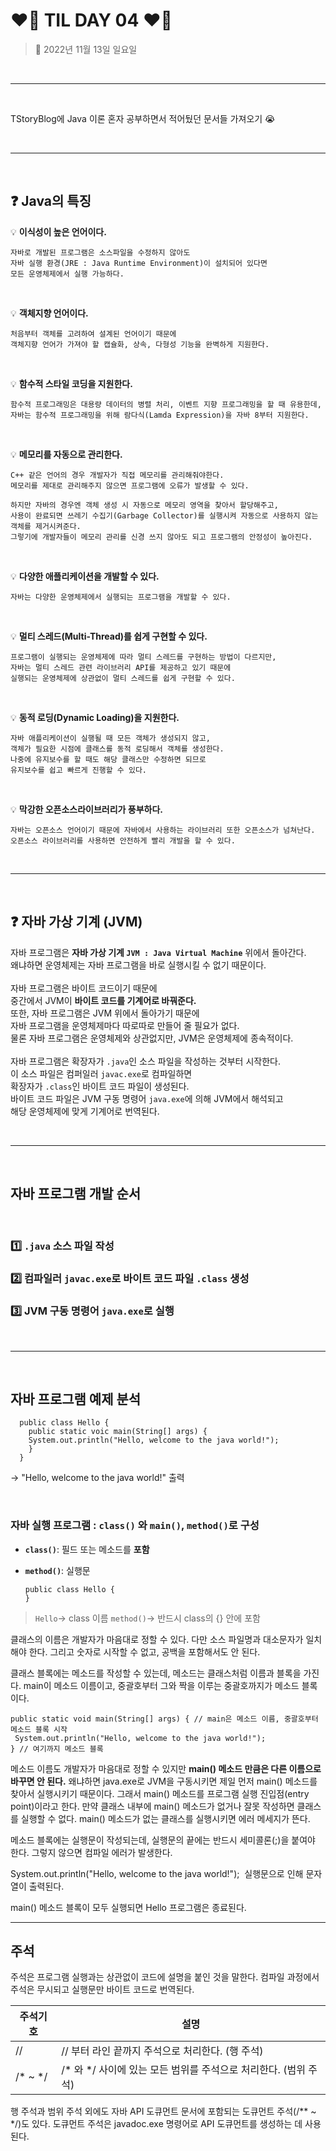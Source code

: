 # **❤️‍🔥 TIL DAY 04 ❤️‍🔥**

> 📆 2022년 11월 13일 일요일

<br>

---

<br>

TStoryBlog에 Java 이론 혼자 공부하면서 적어뒀던 문서들 가져오기 😭 <br>

<br>

---

<br>

## **❓ Java의 특징**

💡 **이식성이 높은 언어이다.**

    자바로 개발된 프로그램은 소스파일을 수정하지 않아도
    자바 실행 환경(JRE : Java Runtime Environment)이 설치되어 있다면
    모든 운영체제에서 실행 가능하다.

<br>

💡 **객체지향 언어이다.**

    처음부터 객체를 고려하여 설계된 언어이기 때문에
    객체지향 언어가 가져야 할 캡슐화, 상속, 다형성 기능을 완벽하게 지원한다.

<br>

💡 **함수적 스타일 코딩을 지원한다.**

    함수적 프로그래밍은 대용량 데이터의 병렬 처리, 이벤트 지향 프로그래밍을 할 때 유용한데, 
    자바는 함수적 프로그래밍을 위해 람다식(Lamda Expression)을 자바 8부터 지원한다.

<br>

💡 **메모리를 자동으로 관리한다.**

    C++ 같은 언어의 경우 개발자가 직접 메모리를 관리해줘야한다.
    메모리를 제대로 관리해주지 않으면 프로그램에 오류가 발생할 수 있다.

    하지만 자바의 경우엔 객체 생성 시 자동으로 메모리 영역을 찾아서 할당해주고,
    사용이 완료되면 쓰레기 수집기(Garbage Collector)를 실행시켜 자동으로 사용하지 않는 객체를 제거시켜준다.
    그렇기에 개발자들이 메모리 관리를 신경 쓰지 않아도 되고 프로그램의 안정성이 높아진다.

<br>

💡 **다양한 애플리케이션을 개발할 수 있다.**

    자바는 다양한 운영체제에서 실행되는 프로그램을 개발할 수 있다.

<br>

💡 **멀티 스레드(Multi-Thread)를 쉽게 구현할 수 있다.**

    프로그램이 실행되는 운영체제에 따라 멀티 스레드를 구현하는 방법이 다르지만,
    자바는 멀티 스레드 관련 라이브러리 API를 제공하고 있기 때문에
    실행되는 운영체제에 상관없이 멀티 스레드를 쉽게 구현할 수 있다.

<br>

💡 **동적 로딩(Dynamic Loading)을 지원한다.**

    자바 애플리케이션이 실행될 때 모든 객체가 생성되지 않고,
    객체가 필요한 시점에 클래스를 동적 로딩해서 객체를 생성한다.
    나중에 유지보수를 할 때도 해당 클래스만 수정하면 되므로
    유지보수를 쉽고 빠르게 진행할 수 있다.

<br>

💡 **막강한 오픈소스라이브러리가 풍부하다.**

    자바는 오픈소스 언어이기 때문에 자바에서 사용하는 라이브러리 또한 오픈소스가 넘쳐난다.
    오픈소스 라이브러리를 사용하면 안전하게 빨리 개발을 할 수 있다.

<br>

---

<br>

## ❓ **자바 가상 기계 (JVM)**

자바 프로그램은 **자바 가상 기계 `JVM : Java Virtual Machine`** 위에서 돌아간다. <br>
왜냐하면 운영체제는 자바 프로그램을 바로 실행시킬 수 없기 때문이다.  <br>
<br>
자바 프로그램은 바이트 코드이기 때문에 <br>
중간에서 JVM이 **바이트 코드를 기계어로 바꿔준다.** <br>
또한, 자바 프로그램은 JVM 위에서 돌아가기 때문에 <br>
자바 프로그램을 운영체제마다 따로따로 만들어 줄 필요가 없다. <br>
물론 자바 프로그램은 운영체제와 상관없지만, JVM은 운영체제에 종속적이다. <br>
<br>
자바 프로그램은 확장자가 `.java`인 소스 파일을 작성하는 것부터 시작한다. <br>
이 소스 파일은 컴퍼일러 `javac.exe`로 컴파일하면 <br>
확장자가 `.class`인 바이트 코드 파일이 생성된다. <br>
바이트 코드 파일은 JVM 구동 명령어 `java.exe`에 의해 JVM에서 해석되고 <br>
해당 운영체제에 맞게 기계어로 번역된다. <br>

<br>

---

<br>

## **자바 프로그램 개발 순서**

<br>

### 1️⃣ `.java` 소스 파일 작성

### 2️⃣ 컴파일러 `javac.exe`로 바이트 코드 파일 `.class` 생성

### 3️⃣ JVM 구동 명령어 `java.exe`로 실행

<br>

---

<br>

## **자바 프로그램 예제 분석**

      public class Hello {
        public static voic main(String[] args) {
        System.out.println("Hello, welcome to the java world!");
        }
      }

→ "Hello, welcome to the java world!" 출력

<br>

### **자바 실행 프로그램 : `class()` 와 `main()`, `method()`로 구성**

- **`class()`**: 필드 또는 메소드를 **포함**
- **`method()`**: 실행문

      public class Hello {
      }

> `Hello`→ class 이름
> `method()`→ 반드시 class의 {} 안에 포함

클래스의 이름은 개발자가 마음대로 정할 수 있다. 다만 소스 파일명과 대소문자가 일치해야 한다. 그리고 숫자로 시작할 수 없고, 공백을 포함해서도 안 된다.

클래스 블록에는 메소드를 작성할 수 있는데, 메소드는 클래스처럼 이름과 블록을 가진다. main이 메소드 이름이고, 중괄호부터 그와 짝을 이루는 중괄호까지가 메소드 블록이다.

```
public static void main(String[] args) { // main은 메소드 이름, 중괄호부터 메소드 블록 시작
 System.out.println("Hello, welcome to the java world!");
} // 여기까지 메소드 블록
```

메소드 이름도 개발자가 마음대로 정할 수 있지만 **main() 메소드 만큼은 다른 이름으로 바꾸면 안 된다.** 왜냐하면 java.exe로 JVM을 구동시키면 제일 먼저 main() 메소드를 찾아서 실행시키기 때문이다. 그래서 main() 메소드를 프로그램 실행 진입점(entry point)이라고 한다. 만약 클래스 내부에 main() 메소드가 없거나 잘못 작성하면 클래스를 실행할 수 없다. main() 메소드가 없는 클래스를 실행시키면 에러 메세지가 뜬다.

메소드 블록에는 실행문이 작성되는데, 실행문의 끝에는 반드시 세미콜론(;)을 붙여야 한다. 그렇지 않으면 컴파일 에러가 발생한다.

System.out.println("Hello, welcome to the java world!");  실행문으로 인해 문자열이 출력된다.

main() 메소드 블록이 모두 실행되면 Hello 프로그램은 종료된다.

---

## **주석**

주석은 프로그램 실행과는 상관없이 코드에 설명을 붙인 것을 말한다. 컴파일 과정에서 주석은 무시되고 실행문만 바이트 코드로 번역된다.

| 주석기호 | 설명 |
| --- | --- |
| // | // 부터 라인 끝까지 주석으로 처리한다. (행 주석) |
| /\* ~ \*/ | /\* 와 \*/ 사이에 있는 모든 범위를 주석으로 처리한다. (범위 주석) |

행 주석과 범위 주석 외에도 자바 API 도큐먼트 문서에 포함되는 도큐먼트 주석(/\*\* ~ \*/)도 있다. 도큐먼트 주석은 javadoc.exe 명령어로 API 도큐먼트를 생성하는 데 사용된다.
<!--END-->